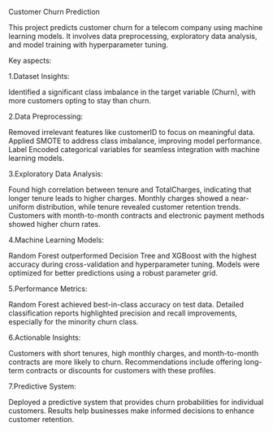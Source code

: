 Customer Churn Prediction

This project predicts customer churn for a telecom company using machine learning models. It involves data preprocessing, exploratory data analysis, and model training with hyperparameter tuning.

Key aspects:

1.Dataset Insights:

Identified a significant class imbalance in the target variable (Churn), with more customers opting to stay than churn.

2.Data Preprocessing:

Removed irrelevant features like customerID to focus on meaningful data.
Applied SMOTE to address class imbalance, improving model performance.
Label Encoded categorical variables for seamless integration with machine learning models.

3.Exploratory Data Analysis:

Found high correlation between tenure and TotalCharges, indicating that longer tenure leads to higher charges.
Monthly charges showed a near-uniform distribution, while tenure revealed customer retention trends.
Customers with month-to-month contracts and electronic payment methods showed higher churn rates.

4.Machine Learning Models:

Random Forest outperformed Decision Tree and XGBoost with the highest accuracy during cross-validation and hyperparameter tuning.
Models were optimized for better predictions using a robust parameter grid.

5.Performance Metrics:

Random Forest achieved best-in-class accuracy on test data.
Detailed classification reports highlighted precision and recall improvements, especially for the minority churn class.

6.Actionable Insights:

Customers with short tenures, high monthly charges, and month-to-month contracts are more likely to churn.
Recommendations include offering long-term contracts or discounts for customers with these profiles.

7.Predictive System:

Deployed a predictive system that provides churn probabilities for individual customers.
Results help businesses make informed decisions to enhance customer retention.
